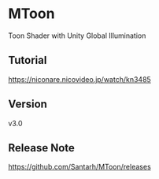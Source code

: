 # MToon
Toon Shader with Unity Global Illumination

## Tutorial
https://niconare.nicovideo.jp/watch/kn3485

## Version
v3.0

## Release Note
https://github.com/Santarh/MToon/releases
